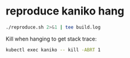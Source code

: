 # reproduce kaniko hang

```sh
./reproduce.sh 2>&1 | tee build.log
```

Kill when hanging to get stack trace:
```sh
kubectl exec kaniko -- kill -ABRT 1
```